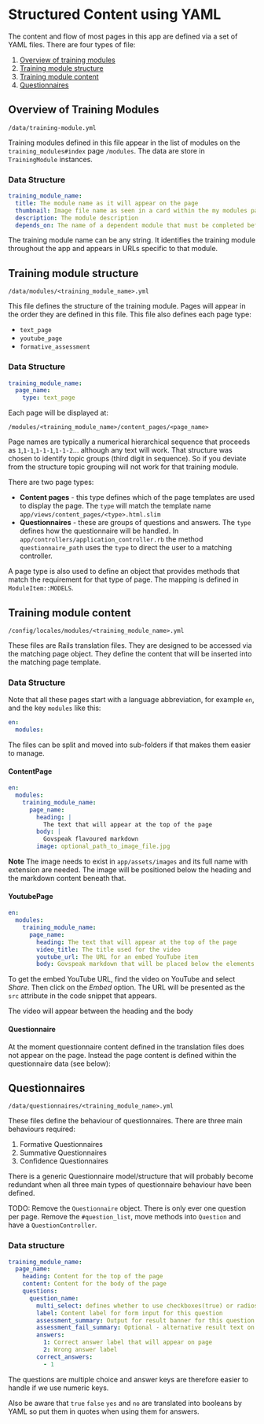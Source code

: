 # Structured Content using YAML

The content and flow of most pages in this app are defined via a set of YAML files.
There are four types of file:

1. [Overview of training modules](#overview-of-training-modules)
2. [Training module structure](#training-module-structure)
3. [Training module content](#training-module-content)
4. [Questionnaires](#questionnaires)

## Overview of Training Modules

`/data/training-module.yml`

Training modules defined in this file appear in the list of modules on the `training_modules#index` page `/modules`.
The data are store in `TrainingModule` instances.

### Data Structure

```yaml
training_module_name:
  title: The module name as it will appear on the page
  thumbnail: Image file name as seen in a card within the my modules page
  description: The module description
  depends_on: The name of a dependent module that must be completed before this module can be started
```

The training module name can be any string.
It identifies the training module throughout the app and appears in URLs specific to that module.

## Training module structure

`/data/modules/<training_module_name>.yml`

This file defines the structure of the training module.
Pages will appear in the order they are defined in this file.
This file also defines each page type:
- `text_page`
- `youtube_page`
- `formative_assessment`

### Data Structure

```yaml
training_module_name:
  page_name:
    type: text_page
```

Each page will be displayed at:

`/modules/<training_module_name>/content_pages/<page_name>`

Page names are typically a numerical hierarchical sequence that proceeds as `1`,`1-1`,`1-1-1`,`1-1-2`...
although any text will work.
That structure was chosen to identify topic groups (third digit in sequence).
So if you deviate from the structure topic grouping will not work for that training module.

There are two page types:

* **Content pages** - this type defines which of the page templates are used to display the page.
  The `type` will match the template name `app/views/content_pages/<type>.html.slim`
* **Questionnaires** - these are groups of questions and answers.
  The `type` defines how the questionnaire will be handled.
  In `app/controllers/application_controller.rb` the method `questionnaire_path` uses the `type` to direct the user to a matching controller.

A page type is also used to define an object that provides methods that match the requirement for that type of page.
The mapping is defined in `ModuleItem::MODELS`.

## Training module content

`/config/locales/modules/<training_module_name>.yml`

These files are Rails translation files.
They are designed to be accessed via the matching page object.
They define the content that will be inserted into the matching page template.

### Data Structure

Note that all these pages start with a language abbreviation, for example `en`, and the key `modules` like this:

```yaml
en:
  modules:
```

The files can be split and moved into sub-folders if that makes them easier to manage.

#### ContentPage

```yaml
en:
  modules:
    training_module_name:
      page_name:
        heading: |
          The text that will appear at the top of the page
        body: |
          Govspeak flavoured markdown
        image: optional_path_to_image_file.jpg
```

**Note**
The image needs to exist in `app/assets/images` and its full name with extension are needed.
The image will be positioned below the heading and the markdown content beneath that.


#### YoutubePage

```yaml
en:
  modules:
    training_module_name:
      page_name:
        heading: The text that will appear at the top of the page
        video_title: The title used for the video
        youtube_url: The URL for an embed YouTube item
        body: Govspeak markdown that will be placed below the elements above
```

To get the embed YouTube URL, find the video on YouTube and select *Share*.
Then click on the *Embed* option.
The URL will be presented as the `src` attribute in the code snippet that appears.

The video will appear between the heading and the body

#### Questionnaire

At the moment questionnaire content defined in the translation files does not appear on the page.
Instead the page content is defined within the questionnaire data (see below):

## Questionnaires

`/data/questionnaires/<training_module_name>.yml`

These files define the behaviour of questionnaires.
There are three main behaviours required:

1. Formative Questionnaires
2. Summative Questionnaires
3. Confidence Questionnaires

There is a generic Questionnaire model/structure that will probably become redundant when all three main types of questionnaire behaviour have been defined.

TODO: Remove the `Questionnaire` object. There is only ever one question per page.
Remove the `#question_list`, move methods into `Question` and have a `QuestionController`.

### Data structure

```yaml
training_module_name:
  page_name:
    heading: Content for the top of the page
    content: Content for the body of the page
    questions:
      question_name:
        multi_select: defines whether to use checkboxes(true) or radios(false)
        label: Content label for form input for this question
        assessment_summary: Output for result banner for this question
        assessment_fail_summary: Optional - alternative result text on fail
        answers:
          1: Correct answer label that will appear on page
          2: Wrong answer label
        correct_answers:
          - 1
```

The questions are multiple choice and answer keys are therefore easier to handle if we use numeric keys.

Also be aware that `true` `false` `yes` and `no` are translated into booleans by YAML so put them in quotes when using them for answers.
